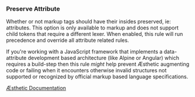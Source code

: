 ### Preserve Attribute

Whether or not markup tags should have their insides preserved, ie: attributes. This option is only available to markup and does not support child tokens that require a different lexer. When enabled, this rule will run precedence and override all attribute related rules.

If you're working with a JavaScript framework that implements a data-attribute development based architecture (like Alpine or Angular) which requires a build-step then this rule _might_ help prevent Æsthetic augmenting code or failing when it encounters otherwise invalid structures not supported or recognized by official markup based language specifications.


[Æsthetic Documentation](https://æsthetic.dev/rules/markup/preserveAttribute/)
